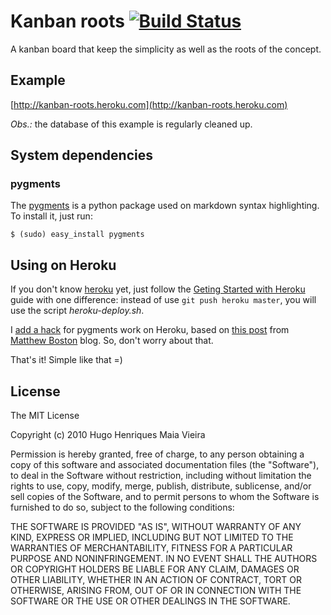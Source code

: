 # Kanban roots [![Build Status](https://secure.travis-ci.org/hugomaiavieira/kanban-roots.png)](http://travis-ci.org/hugomaiavieira/kanban-roots)

A kanban board that keep the simplicity as well as the roots of the concept.

## Example

[http://kanban-roots.heroku.com](http://kanban-roots.heroku.com)

_Obs.:_ the database of this example is regularly cleaned up.

## System dependencies

### pygments

The [pygments](http://pygments.org/) is a python package used on markdown syntax
highlighting. To install it, just run:

    $ (sudo) easy_install pygments


## Using on Heroku

If you don't know [heroku](http://heroku.com) yet, just follow the
[Geting Started with Heroku](http://docs.heroku.com/quickstart) guide with one
difference: instead of use `git push heroku master`, you will use the script
_heroku-deploy.sh_.

I [add a hack](https://github.com/hugomaiavieira/kanban-roots/commit/e008af61bdcce90f5ff0eb0e2edd359ac206f53c)
for pygments work on Heroku, based on [this post](http://matthewboston.com/posts/3)
from [Matthew Boston](https://github.com/bostonaholic) blog. So, don't worry
about that.

That's it! Simple like that =)

## License

The MIT License

Copyright (c) 2010 Hugo Henriques Maia Vieira

Permission is hereby granted, free of charge, to any person obtaining a copy
of this software and associated documentation files (the "Software"), to deal
in the Software without restriction, including without limitation the rights
to use, copy, modify, merge, publish, distribute, sublicense, and/or sell
copies of the Software, and to permit persons to whom the Software is
furnished to do so, subject to the following conditions:

THE SOFTWARE IS PROVIDED "AS IS", WITHOUT WARRANTY OF ANY KIND, EXPRESS OR
IMPLIED, INCLUDING BUT NOT LIMITED TO THE WARRANTIES OF MERCHANTABILITY,
FITNESS FOR A PARTICULAR PURPOSE AND NONINFRINGEMENT. IN NO EVENT SHALL THE
AUTHORS OR COPYRIGHT HOLDERS BE LIABLE FOR ANY CLAIM, DAMAGES OR OTHER
LIABILITY, WHETHER IN AN ACTION OF CONTRACT, TORT OR OTHERWISE, ARISING FROM,
OUT OF OR IN CONNECTION WITH THE SOFTWARE OR THE USE OR OTHER DEALINGS IN
THE SOFTWARE.


